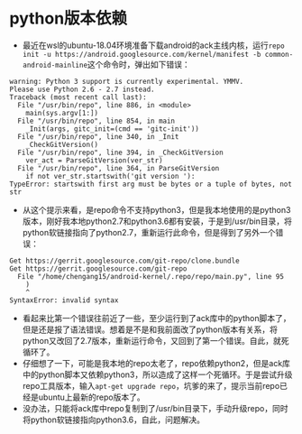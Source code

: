 # python版本依赖
- 最近在wsl的ubuntu-18.04环境准备下载android的ack主线内核，运行`repo init -u https://android.googlesource.com/kernel/manifest -b common-android-mainline`这个命令时，弹出如下错误：
```
warning: Python 3 support is currently experimental. YMMV.
Please use Python 2.6 - 2.7 instead.
Traceback (most recent call last):
  File "/usr/bin/repo", line 886, in <module>
    main(sys.argv[1:])
  File "/usr/bin/repo", line 854, in main
    _Init(args, gitc_init=(cmd == 'gitc-init'))
  File "/usr/bin/repo", line 340, in _Init
    _CheckGitVersion()
  File "/usr/bin/repo", line 394, in _CheckGitVersion
    ver_act = ParseGitVersion(ver_str)
  File "/usr/bin/repo", line 364, in ParseGitVersion
    if not ver_str.startswith('git version '):
TypeError: startswith first arg must be bytes or a tuple of bytes, not str
```
- 从这个提示来看，是repo命令不支持python3，但是我本地使用的是python3版本，刚好我本地python2.7和python3.6都有安装，于是到/usr/bin目录，将python软链接指向了python2.7，重新运行此命令，但是得到了另外一个错误：
```
Get https://gerrit.googlesource.com/git-repo/clone.bundle
Get https://gerrit.googlesource.com/git-repo
  File "/home/chengang15/android-kernel/.repo/repo/main.py", line 95
    )
    ^
SyntaxError: invalid syntax
```
- 看起来比第一个错误往前近了一些，至少运行到了ack库中的python脚本了，但是还是报了语法错误。想着是不是和我前面改了python版本有关系，将python又改回了2.7版本，重新运行命令，又回到了第一个错误。自此，就死循环了。
- 仔细想了一下，可能是我本地的repo太老了，repo依赖python2，但是ack库中的python脚本又依赖python3，所以造成了这样一个死循环。于是尝试升级repo工具版本，输入`apt-get upgrade repo`，坑爹的来了，提示当前repo已经是ubuntu上最新的repo版本了。
- 没办法，只能将ack库中repo复制到了/usr/bin目录下，手动升级repo，同时将python软链接指向python3.6，自此，问题解决。
